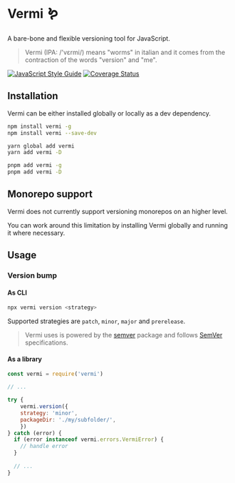 # Vermi 🪱

A bare-bone and flexible versioning tool for JavaScript.

> Vermi (IPA: /'vɛrmi/) means "worms" in italian and it comes from the contraction of the words "version" and "me".

[![JavaScript Style Guide](https://img.shields.io/badge/code_style-standard-brightgreen.svg)](https://standardjs.com)
[![Coverage Status](https://coveralls.io/repos/github/nickfla1/vermi/badge.svg)](https://coveralls.io/github/nickfla1/vermi)

## Installation

Vermi can be either installed globally or locally as a dev dependency.

```sh
npm install vermi -g
npm install vermi --save-dev

yarn global add vermi
yarn add vermi -D

pnpm add vermi -g
pnpm add vermi -D
```

## Monorepo support

Vermi does not currently support versioning monorepos on an higher level.

You can work around this limitation by installing Vermi globally and running it where necessary.

## Usage

### Version bump

#### As CLI

```sh
npx vermi version <strategy>
```

Supported strategies are `patch`, `minor`, `major` and `prerelease`.

> Vermi uses is powered by the [semver] package and follows [SemVer][semver-specs] specifications.

[semver]: https://www.npmjs.com/package/semver
[semver-specs]: https://semver.org/

#### As a library

```js
const vermi = require('vermi')

// ...

try {
    vermi.version({
    strategy: 'minor',
    packageDir: './my/subfolder/',
    })
} catch (error) {
  if (error instanceof vermi.errors.VermiError) {
    // handle error
  }
  
  // ...
}
```

